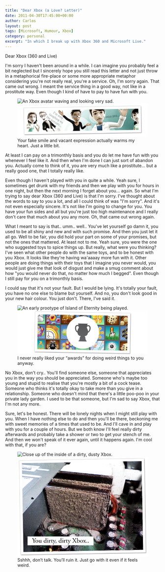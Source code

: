 ```yaml
---
title: "Dear Xbox (a Love? Letter)"
date: 2011-04-30T17:45:00+00:00
author: Carlos
layout: post
tags: [Microsoft, Humour, Xbox]
category: personal
excerpt: "In which I break up with Xbox 360 and Microsoft Live."
---
```

Dear Xbox (360 and Live)

I'm sorry I haven't been around in a while. I can imagine you probably feel a bit neglected but I sincerely hope you still read this letter and not just throw in a metaphorical fire-place or some more appropriate metaphor considering you're not really real, you're a service. Oh, I'm sorry again. That came out wrong. I meant the service thing in a good way, not like in a prostitute way. Even though I kind of have to pay to have fun with you.

<figure>
    <img class="js-lazy-load" data-original="/assets/posts/2011/04/xbox.png" alt="An Xbox avatar waving and looking very sad.">
  <noscript>
    <img src="/assets/posts/2011/04/xbox.png" alt="An Xbox avatar waving and looking very sad.">
  </noscript>
  <figcaption>Your fake smile and vacant expression actually warms my heart. Just a little bit.</figcaption>
</figure>

At least I can pay on a trimonthly basis and you do let me have fun with you whenever I feel like it. And then when I'm done I can just sort of abandon you. Actually come to think of it, you are very much like a prostitute... but a really good one, that I totally really like.

Even though I haven't played with you in quite a while. Yeah sure, I sometimes get drunk with my friends and then we play with you for hours in one night, but then the next morning I forget about you... again. So what I'm trying to say dear Xbox (360 and Live) is that I'm sorry. I've thought about the words to say to you a lot, and all I could think of was "I'm sorry". And it's not even especially sincere. It's not like I'm going to change for you. You have your fun sides and all but you're just too high maintenance and I really don't care that much about you any more. Oh, that came out wrong again.

What I meant to say is that.. umm.. well.. You've let yourself go damn it, you used to be all shiny and new and with such promise. And then you just let it all go. Well to be fair, you did hold your part on some of your promises, but not the ones that mattered. At least not to me. Yeah sure, you were the one who suggested toys to spice things up. But really, what were you thinking? I've seen what other people do with the same toys, and to be honest with you Xbox. It looks like they're having wa'aaaay more fun with it. Other people are doing things with their toys that I imagine you never would, you would just give me that look of disgust and make a smug comment about how "you would never do that, no matter how much I begged". Even though I still pay for you on a trimonthly basis.

I could say that it's not your fault. But I would be lying. It's totally your fault, you have no one else to blame but yourself. And no, you don't look good in your new hair colour. You just don't. There, I've said it.

<figure>
    <img class="js-lazy-load" data-original="/assets/posts/2011/04/ach.png" alt="An early prootype of Island of Eternity being played.">
  <noscript>
    <img src="/assets/posts/2011/04/ach.png" alt="An early prootype of Island of Eternity being played.">
  </noscript>
  <figcaption>I never really liked your “awards” for doing weird things to you anyway.</figcaption>
</figure>

No Xbox, don't cry.. You'll find someone else, someone that appreciates you in the way you should be appreciated. Someone who's maybe too young and stupid to realise that you're mostly a bit of a cock tease. Someone who thinks it's totally okay to take more than you give in a relationship. Someone who doesn't mind that there's a little poo-poo in your private lady garden. I used to be that someone, but I'm sad to say Xbox, that I'm not any more.

Sure, let's be honest. There will be lonely nights when I might still play with you. When I have nothing else to do and then you'll be there, beckoning me with sweet memories of a times that used to be. And I'll cave in and play with you for a couple of hours. But we both know I'll feel really dirty afterwards and probably take a shower or two to get your stench of me. And then we won't speak of it ever again, until it happens again. I'm cool with that, if you are?

<figure>
    <img class="js-lazy-load" data-original="/assets/posts/2011/04/dirty-so-very-dirty.png" alt="Close up of the inside of a dirty, dusty Xbox.">
  <noscript>
    <img src="/assets/posts/2011/04/dirty-so-very-dirty.png" alt="Close up of the inside of a dirty, dusty Xbox.">
  </noscript>
  <figcaption>Sshhh, don’t talk. You’ll ruin it. Just go with it even if it feels weird.</figcaption>
</figure>